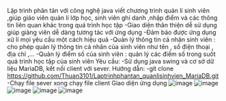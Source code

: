 Lập trình phân tán với công nghệ java viết chương trình quản lí sinh viên ,giúp giáo viên quản lí  lớp học, sinh viên ghi danh ,nhập điểm và các thông tin liên quan khác trong quá trình học tập
  -Giao diện thân thiện dễ sử dụng giúp giảng viên dễ dàng tương tác với ứng dụng
  -Đảm bảo được ứng dụng xử lí mọi yêu cầu một cách hiệu quả
  -Quản lý thông tin cá nhân sinh viên : cho phép quản lý thông tin cá nhân của sinh viên như tên , số điện thoại , địa chỉ ,…
  -Quản lý điểm số của sinh viên : quản lý các điểm số trong suốt quá trình học tập của sinh viên
 Yêu cầu:
   -Sử dụng java swing và cơ sở dữ liệu MariaDB, kết nối client với sever.
Hướng dẫn:
-git clone https://github.com/Thuan3101/Laptrinhphantan_quanlisinhvien_MariaDB.git
-Chạy file sever xong chạy file client
Giao diện ứng dụng
![image](https://github.com/user-attachments/assets/1a3b79d0-bc2a-4fb2-848e-fa18721e0aba)
![image](https://github.com/user-attachments/assets/06660d2c-910e-46e9-8c78-1efbe84f2d42)
![image](https://github.com/user-attachments/assets/e3928968-fb8d-4b0b-a14a-701b1bab633c)
![image](https://github.com/user-attachments/assets/b5b84932-5423-49c4-90b9-4b71ab65d07f)
![image](https://github.com/user-attachments/assets/a4af527b-e07c-4ba4-8061-85ccbd97585b)

